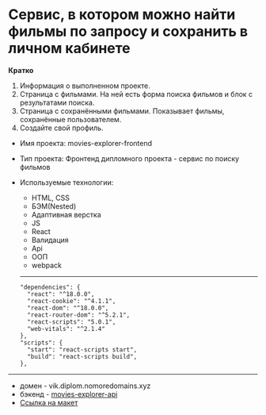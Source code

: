 #  Сервис, в котором можно найти фильмы по запросу и сохранить в личном кабинете

**Кратко**

1. Информация о выполненном проекте.
2. Страница с фильмами. На ней есть форма поиска фильмов и блок с результатами поиска.
3. Страница с сохранёнными фильмами. Показывает фильмы, сохранённые пользователем.
4. Создайте свой профиль.

* Имя проекта: movies-explorer-frontend 

* Тип проекта: Фронтенд дипломного проекта - сервис по поиску фильмов

* Используемые технологии:

  - HTML, CSS
  - БЭМ(Nested)
  - Адаптивная верстка
  - JS
  - React
  - Валидация
  - Api
  - ООП
  - webpack

  ***

      "dependencies": {
        "react": "^18.0.0",
        "react-cookie": "^4.1.1",
        "react-dom": "^18.0.0",
        "react-router-dom": "^5.2.1",
        "react-scripts": "5.0.1",
        "web-vitals": "^2.1.4"
      },
      "scripts": {
        "start": "react-scripts start",
        "build": "react-scripts build",
      },

***

* домен - vik.diplom.nomoredomains.xyz
* бэкенд - [movies-explorer-api](https://github.com/Vik163/movies-explorer-api)
* [Ссылка на макет](https://www.figma.com/file/Epk6R45sgvlIg9rJEmLa7U/Diploma-(Copy)?node-id=932%3A3228)


